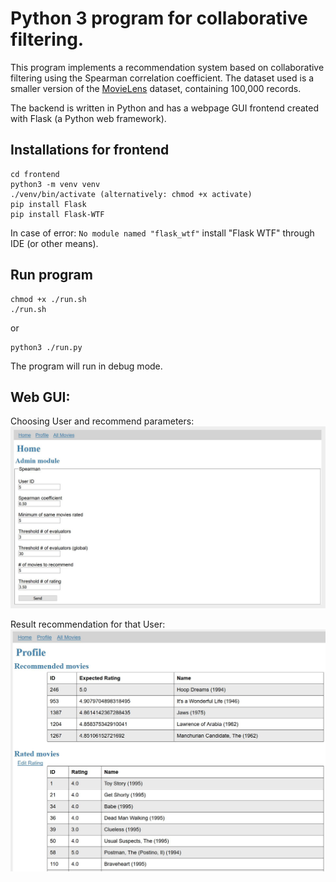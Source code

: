 # Python 3 program for collaborative filtering.

This program implements a recommendation system based on collaborative filtering using the Spearman correlation coefficient. The dataset used is a smaller version of the [MovieLens](http://movielens.org) dataset, containing 100,000 records.

The backend is written in Python and has a webpage GUI frontend created with Flask (a Python web framework).

Installations for frontend
---

    cd frontend
    python3 -m venv venv
    ./venv/bin/activate (alternatively: chmod +x activate)
    pip install Flask
    pip install Flask-WTF
    
In case of error: `No module named "flask_wtf"` install "Flask WTF" through IDE (or other means).
   
Run program
---

    chmod +x ./run.sh
    ./run.sh
    
or

    python3 ./run.py    

The program will run in debug mode.

Web GUI:
---
Choosing User and recommend parameters:
![GUI](data/admin_module.JPG)

Result recommendation for that User:
![GUI](data/recommend_result.JPG)
